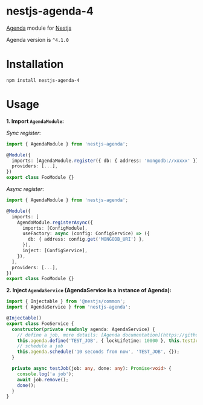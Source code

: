 # nestjs-agenda-4
[Agenda](https://github.com/agenda/agenda) module for [Nestjs](https://github.com/nestjs/nest)

Agenda version is `^4.1.0`

# Installation
```
npm install nestjs-agenda-4
```

# Usage
**1. Import `AgendaModule`:**

*Sync register*:
```TypeScript
import { AgendaModule } from 'nestjs-agenda';

@Module({
  imports: [AgendaModule.register({ db: { address: 'mongodb://xxxxx' }})], // Same as configuring an agenda  
  providers: [...],
})
export class FooModule {}
```
*Async register*:
```TypeScript
import { AgendaModule } from 'nestjs-agenda';

@Module({
  imports: [
    AgendaModule.registerAsync({
      imports: [ConfigModule],
      useFactory: async (config: ConfigService) => ({
        db: { address: config.get('MONGODB_URI') },
      }),
      inject: [ConfigService],
    }),
  ],
  providers: [...],
})
export class FooModule {}
```
**2. Inject `AgendaService` (AgendaService is a instance of Agenda):**
```TypeScript
import { Injectable } from '@nestjs/common';
import { AgendaService } from 'nestjs-agenda';

@Injectable()
export class FooService {
  constructor(private readonly agenda: AgendaService) {
    // define a job, more details: [Agenda documentation](https://github.com/agenda/agenda)
    this.agenda.define('TEST_JOB', { lockLifetime: 10000 }, this.testJob.bind(this));
    // schedule a job
    this.agenda.schedule('10 seconds from now', 'TEST_JOB', {});
  }

  private async testJob(job: any, done: any): Promise<void> {
    console.log('a job');
    await job.remove();
    done();
  }
}
```
